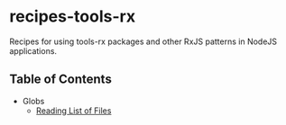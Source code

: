 # recipes-tools-rx

Recipes for using tools-rx packages and other RxJS patterns in NodeJS applications.

## Table of Contents

- Globs
    - [Reading List of Files](docs/globs/list-files)
